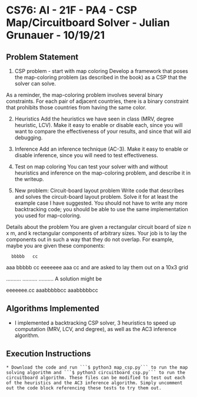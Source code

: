 # CS76: AI - 21F - PA4 - CSP Map/Circuitboard Solver - Julian Grunauer - 10/19/21

## Problem Statement
1. CSP problem - start with map coloring
Develop a framework that poses the map-coloring problem (as described in the book) as a CSP that the solver can solve.

As a reminder, the map-coloring problem involves several binary constraints. For each pair of adjacent countries, there is a binary constraint that prohibits those countries from having the same color.

2. Heuristics
Add the heuristics we have seen in class (MRV, degree heuristic, LCV). Make it easy to enable or disable each, since you will want to compare the effectiveness of your results, and since that will aid debugging.

3. Inference
Add an inference technique (AC-3). Make it easy to enable or disable inference, since you will need to test effectiveness.

4. Test on map coloring
You can test your solver with and without heuristics and inference on the map-coloring problem, and describe it in the writeup.

5. New problem: Circuit-board layout problem
Write code that describes and solves the circuit-board layout problem. Solve it for at least the example case I have suggested. You should not have to write any more backtracking code; you should be able to use the same implementation you used for map-coloring.

Details about the problem
You are given a rectangular circuit board of size n x m, and k rectangular components of arbitrary sizes.  Your job is to lay the components out in such a way that they do not overlap.  For example, maybe you are given these components:

      bbbbb   cc
aaa   bbbbb   cc  eeeeeee
aaa           cc
and are asked to lay them out on a 10x3 grid

..........
..........
..........
A solution might be

eeeeeee.cc
aaabbbbbcc
aaabbbbbcc

## Algorithms Implemented
* I implemented a backtracking CSP solver, 3 heuristics to speed up computation (MRV, LCV, and degree), as well as the AC3 inference algorithm.

## Execution Instructions
	* Download the code and run ```$ python3 map_csp.py``` to run the map solving algorithm and ```$ python3 circuitboard_csp.py``` to run the circuitboard algorithm. These files can be modified to test out each of the heuristics and the AC3 inference algorithm. Simply uncomment out the code block referencing these tests to try them out.